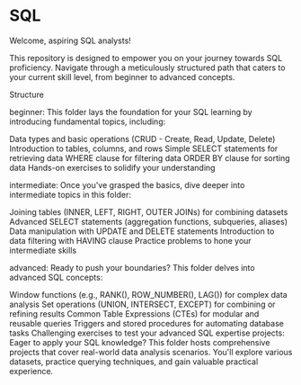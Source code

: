 # SQL
Welcome, aspiring SQL analysts!

This repository is designed to empower you on your journey towards SQL proficiency. Navigate through a meticulously structured path that caters to your current skill level, from beginner to advanced concepts.

Structure

beginner: This folder lays the foundation for your SQL learning by introducing fundamental topics, including:

Data types and basic operations (CRUD - Create, Read, Update, Delete)
Introduction to tables, columns, and rows
Simple SELECT statements for retrieving data
WHERE clause for filtering data
ORDER BY clause for sorting data
Hands-on exercises to solidify your understanding

intermediate: Once you've grasped the basics, dive deeper into intermediate topics in this folder:

Joining tables (INNER, LEFT, RIGHT, OUTER JOINs) for combining datasets
Advanced SELECT statements (aggregation functions, subqueries, aliases)
Data manipulation with UPDATE and DELETE statements
Introduction to data filtering with HAVING clause
Practice problems to hone your intermediate skills

advanced: Ready to push your boundaries? This folder delves into advanced SQL concepts:

Window functions (e.g., RANK(), ROW_NUMBER(), LAG()) for complex data analysis
Set operations (UNION, INTERSECT, EXCEPT) for combining or refining results
Common Table Expressions (CTEs) for modular and reusable queries
Triggers and stored procedures for automating database tasks
Challenging exercises to test your advanced SQL expertise
projects: Eager to apply your SQL knowledge? This folder hosts comprehensive projects that cover real-world data analysis scenarios. You'll explore various datasets, practice querying techniques, and gain valuable practical experience.
